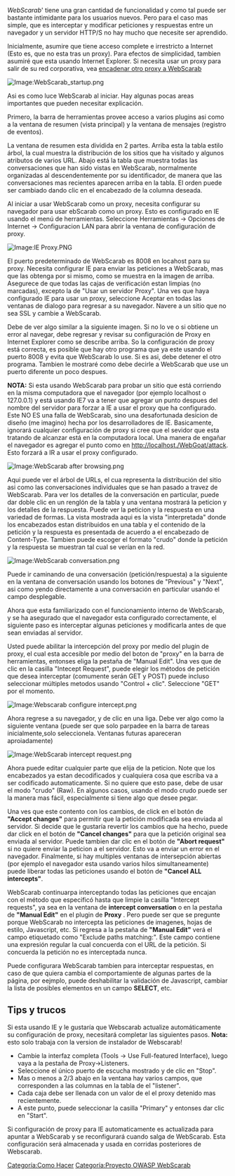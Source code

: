*WebScarab*' tiene una gran cantidad de funcionalidad y como tal puede
ser bastante intimidante para los usuarios nuevos. Pero para el caso mas
simple, que es interceptar y modificar peticiones y respuestas entre un
navegador y un servidor HTTP/S no hay mucho que necesite ser aprendido.

Inicialmente, asumire que tiene acceso complete e irrestricto a Internet
(Esto es, que no esta tras un proxy). Para efectos de simplicidad,
tambien asumiré que esta usando Internet Explorer. Si necesita usar un
proxy para salir de su red corporativa, vea [encadenar otro proxy a
WebScarab](Chaining_WebScarab_onto_another_proxy "wikilink")

![Image:WebScarab_startup.png](WebScarab_startup.png
"Image:WebScarab_startup.png")

Asi es como luce WebScarab al iniciar. Hay algunas pocas areas
importantes que pueden necesitar explicación.

Primero, la barra de herramientas provee acceso a varios plugins asi
como a la ventana de resumen (vista principal) y la ventana de mensajes
(registro de eventos).

La ventana de resumen esta dividida en 2 partes. Arriba esta la tabla
estilo árbol, la cual muestra la distribución de los sitios que ha
visitado y algunos atributos de varios URL. Abajo está la tabla que
muestra todas las conversaciones que han sido vistas en WebScarab,
normalmente organizadas al descendentemente por su identificador, de
manera que las conversaciones mas recientes aparecen arriba en la tabla.
El orden puede ser cambiado dando clic en el encabezado de la columna
deseada.

Al iniciar a usar WebScarab como un proxy, necesita configurar su
navegador para usar ebScarab como un proxy. Esto es configurado en IE
usando el menú de herramientas. Seleccione Herramientas -\> Opciones de
Internet -\> Configuracion LAN para abrir la ventana de configuración de
proxy.

![Image:IE Proxy.PNG](IE_Proxy.PNG "Image:IE Proxy.PNG")

El puerto predeterminado de WebScarab es 8008 en locahost para su proxy.
Necesita configurar IE para enviar las peticiones a WebScarab, mas que
las obtenga por si mismo, como se muestra en la imagen de arriba.
Asegurece de que todas las cajas de verificación estan limpias (no
marcadas), excepto la de "Usar un servidor Proxy". Una ves que haya
configurado IE para usar un proxy, seleccione Aceptar en todas las
ventanas de dialogo para regresar a su navegador. Navere a un sitio que
no sea SSL y cambie a WebScarab.

Debe de ver algo similar a la siguiente imagen. Si no lo ve o si obtiene
un error al navegar, debe regresar y revisar su configuración de Proxy
en Internet Explorer como se describe arriba. So la configuración de
proxy está correcta, es posible que hay otro programa que ya este usando
el puerto 8008 y evita que WebScarab lo use. Si es asi, debe detener el
otro programa. Tambien le mostraré como debe decirle a WebScarab que use
un puerto diferente un poco despues.

**NOTA:** Si esta usando WebScarab para probar un sitio que está
corriendo en la misma computadora que el navegador (por ejemplo
localhost o 127.0.0.1) y está usando IE7 va a tener que agregar un punto
despues del nombre del servidor para forzar a IE a usar el proxy que ha
configurado. Este NO ES una falla de WebScarab, sino una desafortunada
desicion de diseño (me imagino) hecha por los desarrolladores de IE.
Basicamente, ignorará cualquier configuración de proxy si cree que el
sevidor que esta tratando de alcanzar está en la computadora local. Una
manera de engañar el navegador es agregar el punto como en
<http://localhost./WebGoat/attack>. Esto forzará a IR a usar el proxy
configurado.

![Image:WebScarab after browsing.png](WebScarab_after_browsing.png
"Image:WebScarab after browsing.png")

Aqui puede ver el árbol de URLs, el cua representa la distribución del
sitio asi como las conversaciones individuales que se han pasado a
travez de WebScarab. Para ver los detalles de la conversación en
particular, puede dar doble clic en un renglón de la tabla y una ventana
mostrará la peticion y los detalles de la respuesta. Puede ver la
peticion y la respuesta en una variedad de formas. La vista mostrada
aqui es la vista "interpretada" donde los encabezados estan distribuidos
en una tabla y el contenido de la petición y la respuesta es presentada
de acuerdo a el encabezado de Content-Type. Tambien puede escoger el
formato "crudo" donde la petición y la respuesta se muestran tal cual se
verían en la red.

![Image:WebScarab conversation.png](WebScarab_conversation.png
"Image:WebScarab conversation.png")

Puede ir caminando de una conversación (petición/respuesta) a la
siguiente en la ventana de conversación usando los botones de "Previous"
y "Next", asi como yendo directamente a una conversación en particular
usando el campo desplegable.

Ahora que esta familiarizado con el funcionamiento interno de WebScarab,
y se ha asegurado que el navegador esta configurado correctamente, el
siguiente paso es interceptar algunas peticiones y modificarla antes de
que sean enviadas al servidor.

Usted puede abilitar la intercepción del proxy por medio del plugin de
proxy, el cual esta accesible por medio del boton de "proxy" en la barra
de herramientas, entonses eliga la pestaña de "Manual Edit". Una ves que
de clic en la casilla "Intecept Request", puede elegir los métodos de
petición que desea interceptar (comumente serán GET y POST) puede
incluso seleccionar múltiples metodos usando "Control + clic".
Seleccione "GET" por el momento.

![Image:Webscarab configure
intercept.png](Webscarab_configure_intercept.png
"Image:Webscarab configure intercept.png")

Ahora regrese a su navegador, y de clic en una liga. Debe ver algo como
la siguiente ventana (puede ser que solo parpadee en la barra de tareas
inicialmente,solo seleccionela. Ventanas futuras apareceran
aproiadamente)

![Image:WebScarab intercept request.png](WebScarab_intercept_request.png
"Image:WebScarab intercept request.png")

Ahora puede editar cualquier parte que elija de la peticion. Note que
los encabezados ya estan decodificados y cualquiera cosa que escriba va
a ser codificado automaticamente. Si no quiere que esto pase, debe de
usar el modo "crudo" (Raw). En algunos casos, usando el modo crudo puede
ser la manera mas fácil, especialmente si tiene algo que desee pegar.

Una ves que este contento con los cambios, de click en el botón de
**"Accept changes"** para permitir que la petición modificada sea
enviada al servidor. Si decide que le gustaría revertir los cambios que
ha hecho, puede dar click en el botón de **"Cancel changes"** para que
la petición original sea enviada al servidor. Puede tambien dar clic en
el botón de **"Abort request"** si no quiere enviar la peticion a el
servidor. Esto va a enviar un error en el navegador. Finalmente, si hay
multiples ventanas de intersepción abiertas (por ejemplo el navegador
esta usando varios hilos simultaneamente) puede liberar todas las
peticiones usando el botón de **"Cancel ALL intercepts"**.

WebScarab continuarpa interceptando todas las peticiones que encajan con
el método que especificó hasta que limpie la casilla "Intercept
requests", ya sea en la ventana de **intercept conversation** o en la
pestaña de **"Manual Edit"** en el plugin de **Proxy** . Pero puede ser
que se pregunte porque WebScarab no intercepta las peticiones de
imagenes, hojas de estilo, Javascript, etc. Si regresa a la pestaña de
**"Manual Edit"** verá el campo etiquetado como "Exclude paths
matching:". Este campo contiene una expresión regular la cual concuerda
con el URL de la petición. Si concuerda la petición no es interceptada
nunca.

Puede configurara WebScarab tambien para interceptar respuestas, en caso
de que quiera cambia el comportamiente de algunas partes de la página,
por eejmplo, puede deshabilitar la validación de Javascript, cambiar la
lista de posibles elementos en un campo **SELECT**, etc.

## Tips y trucos

Si esta usando IE y le gustaría que Webscarab actualize automáticamente
su configuración de proxy, necesitará completar las siguientes pasos.
**Nota:** esto solo trabaja con la version de instalador de Webscarab\!

  - Cambie la interfaz completa (Tools -\> Use Full-featured Interface),
    luego vaya a la pestaña de Proxy-\>Listeners.
  - Seleccione el único puerto de escucha mostrado y de clic en "Stop".
  - Mas o menos a 2/3 abajo en la ventana hay varios campos, que
    corresponden a las columnas en la tabla de el "listener".
  - Cada caja debe ser llenada con un valor de el el proxy detenido mas
    recientemente.
  - A este punto, puede seleccionar la casilla "Primary" y entonses dar
    clic en "Start".

Si configuración de proxy para IE automaticamente es actualizada para
apuntar a WebScarab y se reconfigurará cuando salga de WebScarab. Esta
configuración será almacenada y usada en corridas posteriores de
Webscarab.

[Categoría:Como Hacer](Category:How_To "wikilink") [Categoría:Proyecto
OWASP WebScarab](Category:OWASP_WebScarab_Project "wikilink")